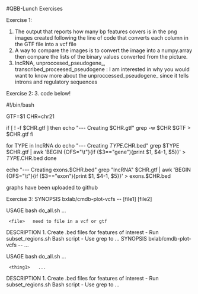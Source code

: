 #QBB-Lunch Exercises

Exercise 1:

1. The output that reports how many bp features covers is in the png images created following the line of code that converts each column in the GTF file into a vcf file
2. A way to compare the images is to convert the image into a numpy.array then compare the lists of the binary values converted from the picture.
3. lncRNA, unproccesed_pseudogene_, transcribed_proceesed_pseudogene : I am interested in why you would want to know more about the unproccessed_pseudogene_ since it tells introns and regulatory sequences

Exercise 2:
3. code below!

#!/bin/bash

GTF=$1
CHR=chr21

if [ ! -f $CHR.gtf ]
then
    echo "--- Creating $CHR.gtf"
    grep -w $CHR $GTF > $CHR.gtf
fi

for TYPE in lncRNA
do
    echo "--- Creating $TYPE.$CHR.bed"
    grep $TYPE $CHR.gtf | awk 'BEGIN {OFS="\t"}{if ($3=="gene"){print $1, $4-1, $5}}' > $TYPE.$CHR.bed
done

echo "--- Creating exons.$CHR.bed"
grep "lncRNA" $CHR.gtf | awk 'BEGIN {OFS="\t"}{if ($3=="exon"){print $1, $4-1, $5}}' > exons.$CHR.bed

graphs have been uploaded to github

Exercise 3:
 SYNOPSIS
     bxlab/cmdb-plot-vcfs -- [file1] [file2]

 USAGE
     bash do_all.sh <file> ...

     <file>   need to file in a vcf or gtf

 DESCRIPTION
     1. Create .bed files for features of interest
         - Run subset_regions.sh Bash script
         - Use grep to ... SYNOPSIS
     bxlab/cmdb-plot-vcfs -- ...

 USAGE
     bash do_all.sh <thing1> ...

     <thing1>   ...

 DESCRIPTION
     1. Create .bed files for features of interest
         - Run subset_regions.sh Bash script
         - Use grep to ...